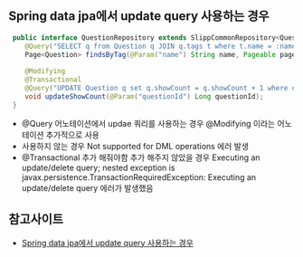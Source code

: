 ## Spring data jpa에서 update query 사용하는 경우
~~~ java
 public interface QuestionRepository extends SlippCommonRepository<Question, Long>{
 	@Query("SELECT q from Question q JOIN q.tags t where t.name = :name")
 	Page<Question> findsByTag(@Param("name") String name, Pageable pageable);
 
 	@Modifying
    @Transactional
 	@Query("UPDATE Question q set q.showCount = q.showCount + 1 where q.questionId = :questionId")
 	void updateShowCount(@Param("questionId") Long questionId);
 }
~~~
- @Query 어노테이션에서 updae 쿼리를 사용하는 경우 @Modifying 이라는 어노테이션 추가적으로 사용
- 사용하지 않는 경우 Not supported for DML operations 에러 발생
- @Transactional 추가 해줘야함  추가 해주지 않았을 경우 Executing an update/delete query; nested exception is javax.persistence.TransactionRequiredException: Executing an update/delete query 
  에러가 발생했음

## 참고사이트
  - [Spring data jpa에서 update query 사용하는 경우](https://www.slipp.net/questions/95)